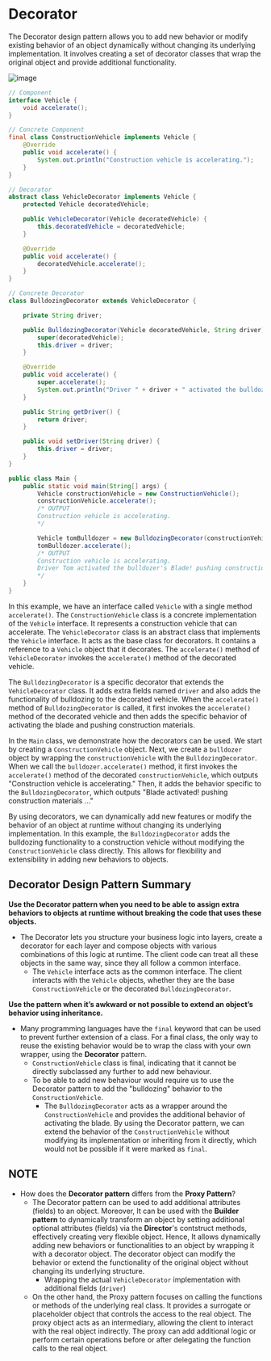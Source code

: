 # Decorator
The Decorator design pattern allows you to add new behavior or modify existing behavior of an object dynamically without changing its underlying implementation. It involves creating a set of decorator classes that wrap the original object and provide additional functionality.

![image](https://github.com/boushphong/Design-Patterns/assets/59940078/0ca168cf-3761-45ea-869b-536d3ae0cffb)

```java
// Component
interface Vehicle {
    void accelerate();
}

// Concrete Component
final class ConstructionVehicle implements Vehicle {
    @Override
    public void accelerate() {
        System.out.println("Construction vehicle is accelerating.");
    }
}

// Decorator
abstract class VehicleDecorator implements Vehicle {
    protected Vehicle decoratedVehicle;

    public VehicleDecorator(Vehicle decoratedVehicle) {
        this.decoratedVehicle = decoratedVehicle;
    }

    @Override
    public void accelerate() {
        decoratedVehicle.accelerate();
    }
}

// Concrete Decorator
class BulldozingDecorator extends VehicleDecorator {

    private String driver;

    public BulldozingDecorator(Vehicle decoratedVehicle, String driver) {
        super(decoratedVehicle);
        this.driver = driver;
    }

    @Override
    public void accelerate() {
        super.accelerate();
        System.out.println("Driver " + driver + " activated the bulldozer's Blade! pushing construction materials ...");
    }

    public String getDriver() {
        return driver;
    }

    public void setDriver(String driver) {
        this.driver = driver;
    }
}

public class Main {
    public static void main(String[] args) {
        Vehicle constructionVehicle = new ConstructionVehicle();
        constructionVehicle.accelerate();
        /* OUTPUT
        Construction vehicle is accelerating.
        */

        Vehicle tomBulldozer = new BulldozingDecorator(constructionVehicle, "Tom");
        tomBulldozer.accelerate();
        /* OUTPUT
        Construction vehicle is accelerating.
        Driver Tom activated the bulldozer's Blade! pushing construction materials ...
        */
    }
}
```

In this example, we have an interface called `Vehicle` with a single method `accelerate()`. The `ConstructionVehicle` class is a concrete implementation of the `Vehicle` interface. It represents a construction vehicle that can accelerate. The `VehicleDecorator` class is an abstract class that implements the `Vehicle` interface. It acts as the base class for decorators. It contains a reference to a `Vehicle` object that it decorates. The `accelerate()` method of `VehicleDecorator` invokes the `accelerate()` method of the decorated vehicle.

The `BulldozingDecorator` is a specific decorator that extends the `VehicleDecorator` class. It adds extra fields named `driver` and also adds the functionality of bulldozing to the decorated vehicle. When the `accelerate()` method of `BulldozingDecorator` is called, it first invokes the `accelerate()` method of the decorated vehicle and then adds the specific behavior of activating the blade and pushing construction materials.

In the `Main` class, we demonstrate how the decorators can be used. We start by creating a `ConstructionVehicle` object. Next, we create a `bulldozer` object by wrapping the `constructionVehicle` with the `BulldozingDecorator`. When we call the `bulldozer.accelerate()` method, it first invokes the `accelerate()` method of the decorated `constructionVehicle`, which outputs "Construction vehicle is accelerating." Then, it adds the behavior specific to the `BulldozingDecorator`, which outputs "Blade activated! pushing construction materials ..."

By using decorators, we can dynamically add new features or modify the behavior of an object at runtime without changing its underlying implementation. In this example, the `BulldozingDecorator` adds the bulldozing functionality to a construction vehicle without modifying the `ConstructionVehicle` class directly. This allows for flexibility and extensibility in adding new behaviors to objects.

## Decorator Design Pattern Summary
**Use the Decorator pattern when you need to be able to assign extra behaviors to objects at runtime without breaking the code that uses these objects.**

- The Decorator lets you structure your business logic into layers, create a decorator for each layer and compose objects with various combinations of this logic at runtime. The client code can treat all these objects in the same way, since they all follow a common interface.
    - The `Vehicle` interface acts as the common interface. The client interacts with the `Vehicle` objects, whether they are the base `ConstructionVehicle` or the decorated `BulldozingDecorator`.

**Use the pattern when it’s awkward or not possible to extend an object’s behavior using inheritance.**
- Many programming languages have the `final` keyword that can be used to prevent further extension of a class. For a final class, the only way to reuse the existing behavior would be to wrap the class with your own wrapper, using the **Decorator** pattern.
    - `ConstructionVehicle` class is final, indicating that it cannot be directly subclassed any further to add new behaviour. 
    - To be able to add new behaviour would require us to use the Decorator pattern to add the "bulldozing" behavior to the `ConstructionVehicle`.
        - The `BulldozingDecorator` acts as a wrapper around the `ConstructionVehicle` and provides the additional behavior of activating the blade. By using the Decorator pattern, we can extend the behavior of the `ConstructionVehicle` without modifying its implementation or inheriting from it directly, which would not be possible if it were marked as `final`.

## NOTE
- How does the **Decorator pattern** differs from the **Proxy Pattern**?
    - The Decorator pattern can be used to add additional attributes (fields) to an object. Moreover, It can be used with the **Builder pattern** to dynamically transform an object by setting additional optional attributes (fields) via the **Director**'s contstruct methods, effectively creating very flexible object. Hence, It allows dynamically adding new behaviors or functionalities to an object by wrapping it with a decorator object. The decorator object can modify the behavior or extend the functionality of the original object without changing its underlying structure.
        - Wrapping the actual `VehicleDecorator` implementation with additional fields (`driver`)
    - On the other hand, the Proxy pattern focuses on calling the functions or methods of the underlying real class. It provides a surrogate or placeholder object that controls the access to the real object. The proxy object acts as an intermediary, allowing the client to interact with the real object indirectly. The proxy can add additional logic or perform certain operations before or after delegating the function calls to the real object.
